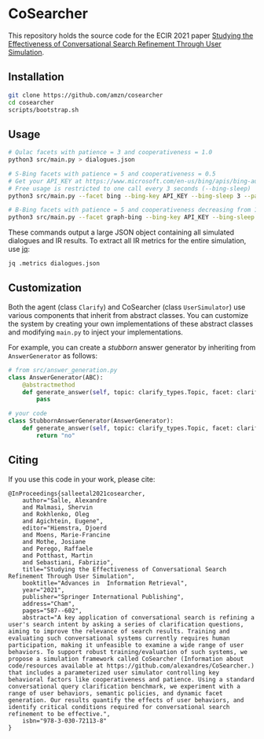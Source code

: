 # CoSearcher

This repository holds the source code for the ECIR 2021 paper [Studying the Effectiveness of Conversational Search Refinement Through User Simulation](https://link.springer.com/chapter/10.1007%2F978-3-030-72113-8_39).

## Installation

```sh
git clone https://github.com/amzn/cosearcher
cd cosearcher
scripts/bootstrap.sh
```

## Usage

```sh
# Qulac facets with patience = 3 and cooperativeness = 1.0
python3 src/main.py > dialogues.json

# S-Bing facets with patience = 5 and cooperativeness = 0.5
# Get your API_KEY at https://www.microsoft.com/en-us/bing/apis/bing-autosuggest-api.
# Free usage is restricted to one call every 3 seconds (--bing-sleep)
python3 src/main.py --facet bing --bing-key API_KEY --bing-sleep 3 --patience 5 --cooperativeness 0.5 > dialogues.json

# B-Bing facets with patience = 5 and cooperativeness decreasing from 1
python3 src/main.py --facet graph-bing --bing-key API_KEY --bing-sleep 3 --patience 5 --cooperativeness 0.5 --cooperativeness-fn dec > dialogues.json
```

These commands output a large JSON object containing all simulated dialogues and IR results. To extract all IR metrics for the entire simulation, use [jq](https://github.com/stedolan/jq):

```sh
jq .metrics dialogues.json
```

## Customization

Both the agent (class `Clarify`) and CoSearcher (class `UserSimulator`) use various components that inherit from abstract classes. You can customize the system by creating your own implementations of these abstract classes and modifying `main.py` to inject your implementations.

For example, you can create a *stubborn* answer generator by inheriting from `AnswerGenerator` as follows:
```python
# from src/answer_generation.py
class AnswerGenerator(ABC):
    @abstractmethod
    def generate_answer(self, topic: clarify_types.Topic, facet: clarify_types.Facet, cooperativeness: float, similarity: float) -> str:
        pass

# your code
class StubbornAnswerGenerator(AnswerGenerator):
    def generate_answer(self, topic: clarify_types.Topic, facet: clarify_types.Facet, cooperativeness: float, similarity: float) -> str:
        return "no"
```

## Citing

If you use this code in your work, please cite:

```
@InProceedings{salleetal2021cosearcher,
    author="Salle, Alexandre
    and Malmasi, Shervin
    and Rokhlenko, Oleg
    and Agichtein, Eugene",
    editor="Hiemstra, Djoerd
    and Moens, Marie-Francine
    and Mothe, Josiane
    and Perego, Raffaele
    and Potthast, Martin
    and Sebastiani, Fabrizio",
    title="Studying the Effectiveness of Conversational Search Refinement Through User Simulation",
    booktitle="Advances in  Information Retrieval",
    year="2021",
    publisher="Springer International Publishing",
    address="Cham",
    pages="587--602",
    abstract="A key application of conversational search is refining a user's search intent by asking a series of clarification questions, aiming to improve the relevance of search results. Training and evaluating such conversational systems currently requires human participation, making it unfeasible to examine a wide range of user behaviors. To support robust training/evaluation of such systems, we propose a simulation framework called CoSearcher (Information about code/resources available at https://github.com/alexandres/CoSearcher.) that includes a parameterized user simulator controlling key behavioral factors like cooperativeness and patience. Using a standard conversational query clarification benchmark, we experiment with a range of user behaviors, semantic policies, and dynamic facet generation. Our results quantify the effects of user behaviors, and identify critical conditions required for conversational search refinement to be effective.",
    isbn="978-3-030-72113-8"
}
```

